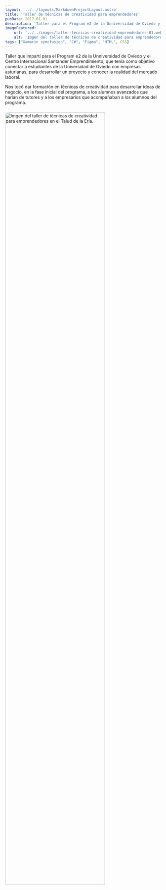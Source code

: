 ```yaml
---
layout: '../../layouts/MarkdownProjectLayout.astro'
title: 'Taller de técnicas de creatividad para emprendedores'
pubDate: 2017-01-01
description: 'Taller para el Program e2 de la Unniversidad de Oviedo y el Centro Internacional Santander Emprendimiento.'
imageFeatured:
    url: '../../images/taller-tecnicas-creatividad-emprendedores-01.webp'
    alt: 'Imgen del taller de técnicas de creatividad para emprendedores en el Talud de la Ería.'
tags: ["Xamarin syncfusion", "C#", "Figma", "HTML", CSS]
---
```

Taller que impartí para el Program e2 de la Unniversidad de Oviedo y el Centro Internacional Santander Emprendimiento, que tenía como objetivo conectar a estudiantes de la Universidad de Oviedo con empresas asturianas, para desarrollar un proyecto y conocer la realidad del mercado laboral.

Nos tocó dar formación en técnicas de creatividad para desarrollar ideas de negocio, en la fase inicial del programa, a los alumnos avanzados que harían de tutores y a los empresarios que acompañaban a los alumnos del programa.
<div class="flex justify-center items-center">
            <img src="/images/taller-tecnicas-creatividad-emprendedores-02.webp" width="80%" alt="Imgen del taller de técnicas de creatividad para emprendedores en el Talud de la Ería." class="imgmd">
</div>  

<style>
    .imgmd{
        border-radius: 0.5rem;
        margin-top: 2%;
        margin-bottom: 2%;
    }
</style>